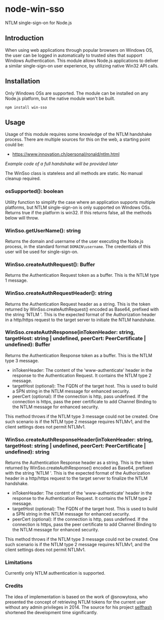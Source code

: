 # node-win-sso

NTLM single-sign-on for Node.js

## Introduction

When using web applications through popular browsers on Windows OS, the user can be logged in automatically to trusted sites that support Windows Authentication. This module allows Node.js applications to deliver a similar single-sign-on user experience, by utilizing native Win32 API calls.

## Installation

Only Windows OSs are supported. The module can be installed on any Node.js platform, but the native module won't be built.

```shell
npm install win-sso
```

## Usage

Usage of this module requires some knowledge of the NTLM handshake process. There are multiple sources for this on the web, a starting point could be:

* https://www.innovation.ch/personal/ronald/ntlm.html

_Example code of a full handshake will be provided later_

The WinSso class is stateless and all methods are static. No manual cleanup required.

### osSupported(): boolean

Utility function to simplify the case where an application supports multiple platforms, but NTLM single-sign-on is only supported on Windows OSs. Returns true if the platform is win32. If this returns false, all the methods below will throw.

### WinSso.getUserName(): string

Returns the domain and username of the user executing the Node.js process, in the standard format `DOMAIN\username`. The credentials of this user will be used for single-sign-on.

### WinSso.createAuthRequest(): Buffer

Returns the Authentication Request token as a buffer. This is the NTLM type 1 message.

### WinSso.createAuthRequestHeader(): string

Returns the Authentication Request header as a string. This is the token returned by WinSso.createAuthRequest() encoded as Base64, prefixed with the string 'NTLM '. This is the expected format of the Authorization header in a http/https request to the target server to initiate the NTLM handshake.

### WinSso.createAuthResponse(inTokenHeader: string, targetHost: string | undefined, peerCert: PeerCertificate | undefined): Buffer

Returns the Authentication Response token as a buffer. This is the NTLM type 3 message.

* inTokenHeader: The content of the 'www-authenticate' header in the response to the Authentication Request. It contains the NTLM type 2 message.
* targetHost (optional): The FQDN of the target host. This is used to build a SPN string in the NTLM message for enhanced security.
* peerCert (optional): If the connection is http, pass undefined. If the connection is https, pass the peer certificate to add Channel Binding to the NTLM message for enhanced security.

This method throws if the NTLM type 3 message could not be created. One such scenario is if the NTLM type 2 message requires NTLMv1, and the client settings does not permit NTLMv1.

### WinSso.createAuthResponseHeader(inTokenHeader: string, targetHost: string | undefined, peerCert: PeerCertificate | undefined): string

Returns the Authentication Response header as a string. This is the token returned by WinSso.createAuthResponse() encoded as Base64, prefixed with the string 'NTLM '. This is the expected format of the Authorization header in a http/https request to the target server to finalize the NTLM handshake.

* inTokenHeader: The content of the 'www-authenticate' header in the response to the Authentication Request. It contains the NTLM type 2 message.
* targetHost (optional): The FQDN of the target host. This is used to build a SPN string in the NTLM message for enhanced security.
* peerCert (optional): If the connection is http, pass undefined. If the connection is https, pass the peer certificate to add Channel Binding to the NTLM message for enhanced security.

This method throws if the NTLM type 3 message could not be created. One such scenario is if the NTLM type 2 message requires NTLMv1, and the client settings does not permit NTLMv1.

### Limitations

Currently only NTLM authentication is supported.

### Credits

The idea of implementation is based on the work of @snowytoxa, who presented the concept of retrieving NTLM tokens for the current user without any admin privileges in 2014. The source for his project [selfhash](https://github.com/snowytoxa/selfhash/) shortened the development time significantly.
